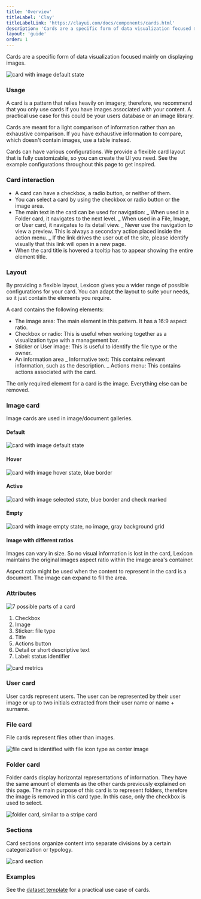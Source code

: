```yaml
---
title: 'Overview'
titleLabel: 'Clay'
titleLabelLink: 'https://clayui.com/docs/components/cards.html'
description: 'Cards are a specific form of data visualization focused mainly on displaying images.'
layout: 'guide'
order: 1
---
```


<div class="page-description">Cards are a specific form of data visualization focused mainly on displaying images.</div>

![card with image default state](/lexicon/images/CardImage.jpg)

### Usage

A card is a pattern that relies heavily on imagery, therefore, we recommend that you only use cards if you have images associated with your content. A practical use case for this could be your users database or an image library.

Cards are meant for a light comparison of information rather than an exhaustive comparison. If you have exhaustive information to compare, which doesn't contain images, use a table instead.

Cards can have various configurations. We provide a flexible card layout that is fully customizable, so you can create the UI you need. See the example configurations throughout this page to get inspired.

### Card interaction

-   A card can have a checkbox, a radio button, or neither of them.
-   You can select a card by using the checkbox or radio button or the image area.
-   The main text in the card can be used for navigation:
    _ When used in a Folder card, it navigates to the next level.
    _ When used in a File, Image, or User card, it navigates to its detail view.
    _ Never use the navigation to view a preview. This is always a secondary action placed inside the action menu.
    _ If the link drives the user out of the site, please identify visually that this link will open in a new page.
-   When the card title is hovered a tooltip has to appear showing the entire element title.

### Layout

By providing a flexible layout, Lexicon gives you a wider range of possible configurations for your card. You can adapt the layout to suite your needs, so it just contain the elements you require.

A card contains the following elements:

-   The image area: The main element in this pattern. It has a 16:9 aspect ratio.
-   Checkbox or radio: This is useful when working together as a visualization type with a management bar.
-   Sticker or User image: This is useful to identify the file type or the owner.
-   An information area
    _ Informative text: This contains relevant information, such as the description.
    _ Actions menu: This contains actions associated with the card.

The only required element for a card is the image. Everything else can be removed.

### Image card

Image cards are used in image/document galleries.

#### Default

![card with image default state](/lexicon/images/CardImage.jpg)

#### Hover

![card with image hover state, blue border](/lexicon/images/CardImageHover.jpg)

#### Active

![card with image selected state, blue border and check marked](/lexicon/images/CardImageActive.jpg)

#### Empty

![card with image empty state, no image, gray background grid](/lexicon/images/CardImageEmpty.jpg)

#### Image with different ratios

Images can vary in size. So no visual information is lost in the card, Lexicon maintains the original images aspect ratio within the image area's container.

<!--
<div class="row">
	<div class="dodont col-lg">
        <img src="/lexicon/images/CardImageAspectRatio1.jpg" alt="Card Image Aspect Ratio 1">
	</div>
	<div class="dodont col-lg">
		<img src="/lexicon/images/CardImageAspectRatio2.jpg" alt="Card Image Aspect Ratio 2">
	</div>
</div>
<div class="row">
	<div class="dodont col-lg">
        <img src="/lexicon/images/CardImageAspectRatio3.jpg" alt="Card Image Aspect Ratio 3">
	</div>
</div> -->

Aspect ratio might be used when the content to represent in the card is a document. The image can expand to fill the area.

### Attributes

![7 possible parts of a card](/lexicon/images/CardParts.jpg)

1. Checkbox
2. Image
3. Sticker: file type
4. Title
5. Actions button
6. Detail or short descriptive text
7. Label: status identifier

![card metrics](/lexicon/images/CardMetrics.jpg)

### User card

User cards represent users. The user can be represented by their user image or up to two initials extracted from their user name or name + surname.

<!--
<div class="row">
	<div class="dodont col-lg">
        <img src="/lexicon/images/CardUser.jpg" alt="User card without image but initials">
	</div>
	<div class="dodont col-lg">
		<img src="/lexicon/images/CardUserImage.jpg" alt="User card with image">
	</div>
</div> -->

### File card

File cards represent files other than images.

![file card is identified with file icon type as center image](/lexicon/images/CardFile.jpg)

### Folder card

Folder cards display horizontal representations of information. They have the same amount of elements as the other cards previously explained on this page. The main purpose of this card is to represent folders, therefore the image is removed in this card type. In this case, only the checkbox is used to select.

![folder card, similar to a stripe card](/lexicon/images/CardFolder.jpg)

### Sections

Card sections organize content into separate divisions by a certain categorization or typology.

![card section](/lexicon/images/CardViewGroupSeparator.png)

### Examples

See the [dataset template](../../Templates/datasetTemplate) for a practical use case of cards.

